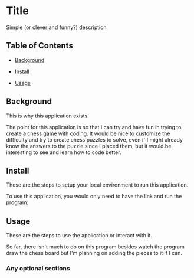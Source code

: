 # Title

Simple (or clever and funny?) description


## Table of Contents

- [Background](#background)

- [Install](#install)

- [Usage](#usage)

## Background

This is why this application exists.

The point for this application is so that I can try and have fun in trying to create a chess game with coding. It would be nice to customize the difficulty and try to create chess puzzles to solve, even if I might already know the answers to the puzzle since I placed them, but it would be interesting to see and learn how to code better.

## Install
These are the steps to setup your local environment to run this application.

To use this application, you would only need to have the link and run the program.

## Usage

These are the steps to use the application or interact with it.

So far, there isn't much to do on this program besides watch the program draw the chess board but I'm planning on adding the pieces to it if I can.

### Any optional sections